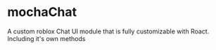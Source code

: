 # mochaChat
 A custom roblox Chat UI module that is fully customizable with Roact. Including it's own methods

